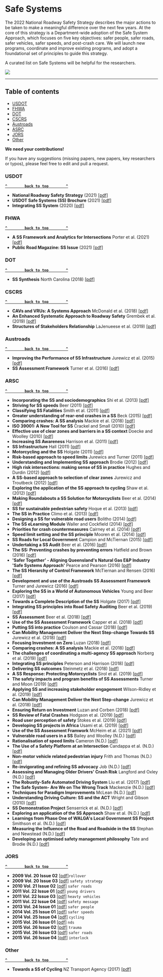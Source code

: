 # Safe Systems

The 2022 National Roadway Safety Strategy describes the major actions to be taken to make a meaningful difference over the next few years. At the core of this strategy is a Department-wide adoption of the Safe System Approach, which focuses on five key objectives: safer people, safer roads, safer vehicles, safer speeds, and post-crash care. We will launch new programs, coordinate and improve existing programs, and adopt a foundational set of principles to guide this strategy.

A curated list on Safe Systems will be helpful for the researchers.

<a href="https://www.transportation.gov/NRSS/SafeSystem"><img align="center" src="https://github.com/subasish/safesystems/blob/main/Documents/Fig/FHWA_SS.PNG"/></a>


--------------------

## Table of contents

- [USDOT](#usdot)
- [FHWA](#fhwa)
- [DOT](#dot)
- [CSCRS](#cscrs)
- [Austroads](#austroads)
- [ASRC](#asrc)
- [JORS](#jors)
- [Other](#other)

**We need your contributions!**

If you have any suggestions (missing papers, new papers, key researchers or typos), please feel free to edit and pull a request.

### USDOT
**[`^        back to top        ^`](#)**
- **National Roadway Safety Strategy** (2021) [[pdf]](https://github.com/subasish/safesystems/blob/main/Documents/2022%20USDOT%20SS.pdf)
- **USDOT Safe Systems (SS) Brochure** (2021) [[pdf]](https://github.com/subasish/safesystems/blob/main/Documents/2021%20SS%20Brochure.pdf)
- **Integrating SS System** (2020) [[pdf]](https://github.com/subasish/safesystems/blob/main/Documents/2018%20Finkel%20SS%20HSIP.pdf)



### FHWA
**[`^        back to top        ^`](#)**
- **A SS Framework and Analytics for Intersections** Porter et al. (2021) [[pdf]](https://github.com/subasish/safesystems/blob/main/Documents/2021%20Porter%20SS%20Analytical%20Intersection.pdf)
- **Public Road Magazine: SS Issue** (2021) [[pdf]](https://github.com/subasish/safesystems/blob/main/Documents/2022%20Public%20Roads%20SS.pdf)


### DOT
**[`^        back to top        ^`](#)**
- **SS Synthesis** North Carolina (2018) [[pdf]](https://github.com/subasish/safesystems/blob/main/Documents/2018%20SS%20Synthesis.pdf)


### CSCRS
**[`^        back to top        ^`](#)**
- **CAVs and VRUs: A Systems Approach** McDonald et al. (2018) [[pdf]](https://github.com/subasish/safesystems/blob/main/Documents/2018%20CSCRS%20CSV%20Systems%20Approach.pdf)
- **An Enhanced Systematic Approach to Roadway Safety** Grembek et al. (2019) [[pdf]](https://github.com/subasish/safesystems/blob/main/Documents/2018%20CSCRS%20Enhanced%20SS.pdf)
- **Structures of Stakeholders Relationship** LaJenueese et al. (2019) [[pdf]](https://github.com/subasish/safesystems/blob/main/Documents/2018%20CSCRS%20RS%20Stakeholders.pdf)


### Austroads
**[`^        back to top        ^`](#)**
- **Improving the Performance of SS Infrastructure** Jurewicz et al. (2015) [[pdf]](https://github.com/subasish/safesystems/blob/main/Documents/2015%20Jurewicz%20SS%20Infrastructure.pdf)
- **SS Assessment Framework** Turner et al. (2016) [[pdf]](https://github.com/subasish/safesystems/blob/main/Documents/2016%20Turner%20SS%20Assessment%20Framework.pdf)


### ARSC
**[`^        back to top        ^`](#)**
- **Incorporating the SS and sociodemographics** Shi et al. (2013) [[pdf]](https://github.com/subasish/safesystems/blob/main/Documents/ARSC/(NPR)%20Shi%20-%20Safe%20System.pdf)
- **Striving for SS speeds** Beer (2011) [[pdf]](https://github.com/subasish/safesystems/blob/main/Documents/ARSC/00_2011%20Beer%20Striving%20for%20Safe%20System%20Speeds.pdf)
- **Classifying SS Fatalities** Smith et al. (2011) [[pdf]](https://github.com/subasish/safesystems/blob/main/Documents/ARSC/00_2011%20Page-Smith%20Classifying%20Safe%20System%20Fatalities.pdf)
- **Greater understanding of rear-end crashes in a SS** Beck (2015) [[pdf]](https://github.com/subasish/safesystems/blob/main/Documents/ARSC/00_2015%20Beck%20Greater%20understanding%20of%20rear%20end%20crashes%20in%20a%20Safe%20System.pdf)
- **Comparing crashes: A SS analysis** Mackie et al. (2018) [[pdf]](https://github.com/subasish/safesystems/blob/main/Documents/ARSC/00_2018%20(EA)%20Mackie%20Comparing%20crashes.pdf)
- **ISO 39001: A New Tool for SS** Crackel and Small (2010) [[pdf]](https://github.com/subasish/safesystems/blob/main/Documents/ARSC/2010%20Crackel%20ISO%2039001%20A%20New%20Tool%20for%20Safe%20Systems.pdf)
- **Effective use of clear zones and barriers in a SS context** Doecke and Woolley (2010) [[pdf]](https://github.com/subasish/safesystems/blob/main/Documents/ARSC/2010%20Doecke%20Effective%20use%20of%20clear%20zones.pdf)
- **Increasing SS Awareness** Harrison et al. (2011) [[pdf]](https://github.com/subasish/safesystems/blob/main/Documents/ARSC/2011%20Cruise%20Safe%20System%20Awareness.pdf)
- **SS Infrastructure** Hall (2011) [[pdf]](https://github.com/subasish/safesystems/blob/main/Documents/ARSC/2011%20Hall%20Safe%20System%20Infrastructure%20from%20Theory%20to%20Practice.pdf)
- **Motorcycling and the SS** Holgate (2011) [[pdf]](https://github.com/subasish/safesystems/blob/main/Documents/ARSC/2011%20Holgate%20Motorcycling%20and%20the%20Safe%20System.pdf)
- **Risk-based approach to speed limits** Jurewics and Turner (2011) [[pdf]](https://github.com/subasish/safesystems/blob/main/Documents/ARSC/2011%20Jurewicz%20Risk%20based%20approach%20to%20speed%20limits.pdf)
- **Understanding and Implementing SS approach** Brodie (2012) [[pdf]](https://github.com/subasish/safesystems/blob/main/Documents/ARSC/2012%20Brodie%20Understanding%20and%20Implementing%20the%20Safe%20System%20approach.pdf)
- **High risk intersections: making sense of SS in practice** Hughes and Durdin (2012) [[pdf]](https://github.com/subasish/safesystems/blob/main/Documents/ARSC/2012%20Hughes%20High%20risk%20intersections%20Making%20sense%20of%20safe%20systems%20in%20practice.pdf)
- **A SS-based approach to selection of clear zones** Jurewicz and Troutbeck (2012) [[pdf]](https://github.com/subasish/safesystems/blob/main/Documents/ARSC/2012%20Jurewicz%20A%20safety%20performance-based%20method%20for%20clear%20zone%20selection.pdf)
- **Exploring the application of the SS approach to cycling** Shaw et al. (2012) [[pdf]](https://github.com/subasish/safesystems/blob/main/Documents/ARSC/2012%20Shaw%20Exploring%20the%20application%20of%20the%20Safe%20System%20Approach%20to%20cycling.pdf)
- **Making Roundabouts a SS Solution for Motorcyclists** Beer et al. (2014) [[pdf]](https://github.com/subasish/safesystems/blob/main/Documents/ARSC/2014%20(NPR)%20Beer%20Making%20Roundabouts%20a%20Safe%20System%20Solution%20for%20Motorcyclists.pdf)
- **SS for sustainable pedestrian safety** Hoque et al. (2013) [[pdf]](https://github.com/subasish/safesystems/blob/main/Documents/ARSC/2013%20(NPR)%20Hoque%20Pedestrians.pdf)
- **The SS in Practice** Climo et al. (2013) [[pdf]](https://github.com/subasish/safesystems/blob/main/Documents/ARSC/2013%20Dugdale%20The%20Safe%20System%20in%20Practice.pdf)
- **Designing a SS for vulnerable road users** Bolitho (2014) [[pdf]](https://github.com/subasish/safesystems/blob/main/Documents/ARSC/2014%20(NPR)%20Bolitho%20Designing%20a%20safe%20system%20for%20vulnerable%20road%20users.pdf)
- **The SS eLearning Module** Waller and Cockfield (2014) [[pdf]](https://github.com/subasish/safesystems/blob/main/Documents/ARSC/2014%20(NPR)%20Waller%20The%20Safe%20System%20eLearning%20Module.pdf)
- **Priorities for crash countermeasures** Cairney et al. (2014) [[pdf]](https://github.com/subasish/safesystems/blob/main/Documents/ARSC/2014%20Bradshaw%20Priorities%20for%20crash%20countermeasures%20in%20Australia%20and%20New%20Zealand.pdf)
- **Speed limit setting and the SS principle** Mooren et al. (2014) [[pdf]](https://github.com/subasish/safesystems/blob/main/Documents/ARSC/2014%20Mooren%20Speed%20limit%20setting%20and%20the%20Safe%20System%20principle.pdf)
- **SS Roads for Local Government** Campion and McTiernan (2015) [[pdf]](https://github.com/subasish/safesystems/blob/main/Documents/ARSC/2015%20(NPR)%20Campion%20Safe%20system%20roads%20for%20local%20government.pdf)
- **Undertaking a SS Audit** Beer et al. (2016) [[pdf]](https://github.com/subasish/safesystems/blob/main/Documents/ARSC/2016%20(EA)%20Beer%20Undertaking%20a%20Safe%20System%20Audit.pdf)
- **The SS: Preventing crashes by preventing errors** Hatfield and Brown (2016) [[pdf]](https://github.com/subasish/safesystems/blob/main/Documents/ARSC/2016%20(EA)%20Hatfield%20The%20Safest%20System.pdf)
- **'Safer Together' - Aligning Queensland's Natural Gas E&P Industry 'Safe Systems Approach'** Pearce and Pearson (2016) [[pdf]](https://github.com/subasish/safesystems/blob/main/Documents/ARSC/2016%20(EA)%20Pearce%20The%20Safe%20System%20Hierarchy%20of%20Control%20Framework%20for%20Local%20Roads.pdf)
- **The SS Hierarchy of Control Framework** McTiernan and Rensen (2016) [[pdf]](https://github.com/subasish/safesystems/blob/main/Documents/ARSC/2016%20McTiernan%20The%20Safe%20System%20Hierarchy%20of%20Control%20Framework%20for%20Local%20Roads.pdf)
- **Development and use of the Austroads SS Assessment Framework** Turner and Jurewicz (2016) [[pdf]](https://github.com/subasish/safesystems/blob/main/Documents/ARSC/2016%20Turner%20Development%20and%20use%20of%20the%20Austroads%20Safe%20System%20Assessment%20Framework.pdf)
- **Exploring the SS in a World of Autonomous Vehicles** Young and Beer (2017) [[pdf]](https://github.com/subasish/safesystems/blob/main/Documents/ARSC/2017%20(EA)%20Young%20Exploring%20the%20Safe%20System%20in%20a%20World%20of%20Autonomous%20Vehicles.pdf)
- **Towards a Complete Description of the SS** Holgate (2017) [[pdf]](https://github.com/subasish/safesystems/blob/main/Documents/ARSC/2017%20Holgate%20Towards%20a%20Complete%20Description%20of%20the%20Safe%20System.pdf)
- **Integrating SS principles into Road Safety Auditing** Beer et al. (2019) [[pdf]](https://github.com/subasish/safesystems/blob/main/Documents/ARSC/2018%20(EA)%20Beer%20Integrating%20Safe%20System%20principles%20into%20Road%20Safety%20Auditing.pdf)
- **SS Assessment** Beer et al. (2018) [[pdf]](https://github.com/subasish/safesystems/blob/main/Documents/ARSC/2018%20(EA)%20Beer%20Safe%20System%20Assessment.pdf)
- **Use of the SS Assessment Framework** Capper et al. (2018) [[pdf]](https://github.com/subasish/safesystems/blob/main/Documents/ARSC/2018%20(EA)%20Capper%20Use%20of%20the%20Safe%20System%20Assessment%20Framework%20as%20a%20Safety%20Key.pdf)
- **Putting SS into practice** Coulson and Cassar (2018) [[pdf]](https://github.com/subasish/safesystems/blob/main/Documents/ARSC/2018%20(EA)%20Coulson%20SS%20Practice.pdf)
- **Can Mobility Management Deliver the Next Step-change Towards SS** Jurewicz et al. (2018) [[pdf]](https://github.com/subasish/safesystems/blob/main/Documents/ARSC/2018%20(EA)%20Jurewicz%20Can%20Mobility%20Management%20Deliver%20the%20Next%20Step-change.pdf)
- **Focusing Investment on Zero** Luzan (2018) [[pdf]](https://github.com/subasish/safesystems/blob/main/Documents/ARSC/2018%20(EA)%20Luzan%20Focusing%20Investment%20on%20Zero.pdf)
- **Comparing crashes: A SS analysis** Mackie et al. (2018) [[pdf]](https://github.com/subasish/safesystems/blob/main/Documents/ARSC/2018%20(EA)%20Mackie%20Comparing%20Crashes.pdf)
- **The challenges of coordinating a multi-agency SS approach** Norberg et al. (2019) [[pdf]](https://github.com/subasish/safesystems/blob/main/Documents/ARSC/2018%20(EA)%20Norberg%20The%20challenges%20of%20coordinating%20a%20multi-agency%20safe%20systems.pdf)
- **Integrating SS principles** Peterson and Harrison (2018) [[pdf]](https://github.com/subasish/safesystems/blob/main/Documents/ARSC/2018%20(EA)%20Peterson%20Integrating%20safe%20system%20principles%20throughout%20TMR.pdf)
- **Delivering SS outcomes** Steinmetz et al. (2018) [[pdf]](https://github.com/subasish/safesystems/blob/main/Documents/ARSC/2018%20(EA)%20Steinmetz%20Delivering%20Safe%20System.pdf)
- **A SS Response: Protecting Motorcyclists** Sirol et al. (2019) [[pdf]](https://github.com/subasish/safesystems/blob/main/Documents/ARSC/2018%20(EA)%20Sutton%20A%20Safe%20Systems%20Response.pdf)
- **The safety impacts and program benefits of SS Assessments** Turner and Moon (2019) [[pdf]](https://github.com/subasish/safesystems/blob/main/Documents/ARSC/2018%20(EA)%20Turner%20The%20safety%20impacts%20and%20program%20benefits%20of%20Safe%20System.pdf)
- **Applying SS and increasing stakeholder engagement** Wilson-Ridley et al. (2019) [[pdf]](https://github.com/subasish/safesystems/blob/main/Documents/ARSC/2018%20(EA)%20Wilson-Ridley%20Applying%20safe%20systems%20and%20increasing%20stakeholder%20engagement.pdf)
- **Can Mobility Management Deliver the Next Step-change** Jurewicz et al. (2018) [[pdf]](https://github.com/subasish/safesystems/blob/main/Documents/ARSC/2018%20Jurewicz%20Can%20%20Mobility%20Management%20%20Deliver%20%20the%20Next%20%20Step-chang.pdf)
- **Ensuring Return on Investment** Luzan and Corben (2018) [[pdf]](https://github.com/subasish/safesystems/blob/main/Documents/ARSC/2018%20Luzan%20Beyond%20BCR%20Ensuring%20return%20on%20investment%20while%20strategically%20delivering%20safe%20system%20outcomes.pdf)
- **SS Review of Fatal Crashes** Hodgson et al. (2019) [[pdf]](https://github.com/subasish/safesystems/blob/main/Documents/ARSC/2019%20(EA)%20Hodgson%20Safe%20System%20Review%20of%20Fatal%20Crashes%20in%20the%20ACT.pdf)
- **Road user perception of safety** Stokes et al. (2019) [[pdf]](https://github.com/subasish/safesystems/blob/main/Documents/ARSC/2019%20Stokes%20Road-user-perception-of-Safety-at-Safe-System-Intersections1.pdf)
- **Developing SS projects in Africa** Usami et al. (2019) [[pdf]](https://github.com/subasish/safesystems/blob/main/Documents/ARSC/2019%20Usami%20SS%20Africa.pdf)
- **Use of the SS Assessment Framwork** McHeim et al. (2021) [[pdf]](https://github.com/subasish/safesystems/blob/main/Documents/ARSC/2021%20McHeim%20Use%20of%20the%20Safe%20System%20Assessment.pdf)
- **Vulnerable road users in a SS** Bailey and Woolley (N.D.) [[pdf]](https://github.com/subasish/safesystems/blob/main/Documents/ARSC/Bailey%20Vulnerable%20road%20users%20in%20a%20Safe%20System.pdf)
- **Rationalisation of speed limits** Cameron (N.D.) [[pdf]](https://github.com/subasish/safesystems/blob/main/Documents/ARSC/Cameron%20Rationalisation%20of%20speed%20limits%20within%20the%20Safe%20System%20approach.pdf)
- **The Use of a Safety Platform at an Intersection** Candappa et al. (N.D.) [[pdf]](https://github.com/subasish/safesystems/blob/main/Documents/ARSC/Candappa%20The%20Use%20of%20a%20Safety%20Platform%20at%20an%20Intersection%20to%20Align%20Approach%20Speeds.pdf)
- **Non-motor vehicle related pedestrian injury** Frith and Thomas (N.D.) [[pdf]](https://github.com/subasish/safesystems/blob/main/Documents/ARSC/Frith%20Non-motor%20vehicle%20related%20pedestrian%20injury.pdf)
- **Re-invigorating and refining SS advocacy** Job (N.D.) [[pdf]](https://github.com/subasish/safesystems/blob/main/Documents/ARSC/Job%20Re-invigorating%20and%20refining%20Safe%20System%20advocacy.pdf)
- **Assessing and Managing Older Drivers' Crash Risk** Langford and Oxley (N.D.) [[pdf]](https://github.com/subasish/safesystems/blob/main/Documents/ARSC/Langford%20Assessing%20and%20Managing%20Older%20Drivers.pdf)
- **The Robustly-Safe Automated Driving System** Liu et al. (2017) [[pdf]](https://github.com/subasish/safesystems/blob/main/Documents/ARSC/Liu%20The%20%20Robustly-Safe%20Automated%20%20Driving%20%20System%20%20for%20%20Enhanced%20Active%20%20Safety.pdf)
- **The Safe System- Are We on The Wrong Track** Mackenzie (N.D.) [[pdf]](https://github.com/subasish/safesystems/blob/main/Documents/ARSC/Mackenzie%20The%20Safe%20System%20Are%20We%20on%20The%20Wrong%20Track.pdf)
- **Techniques for Paradigm Improvements** McLean (N.D.) [[pdf]](https://github.com/subasish/safesystems/blob/main/Documents/ARSC/Mclean%20Techniques%20%20for%20%20Paradigm%20%20Improvements%20%20Towards%20a%20Heavy%20%20Vehicle%20%20Safe%20%20System.pdf)
- **Understanding Driving Culture: SS and the ACT** Wright and Gibson (2010) [[pdf]](https://github.com/subasish/safesystems/blob/main/Documents/ARSC/Rickwood%20Understanding%20Driving%20Culture%20Safe%20System.pdf)
- **SS Demonstration Project** Senserrick et al. (N.D.) [[pdf]](https://github.com/subasish/safesystems/blob/main/Documents/ARSC/Senserrick%20Safe%20System%20Demonstration%20Project.pdf)
- **Exploring an application of the SS Approach** Shaw et al. (N.D.) [[pdf]](https://github.com/subasish/safesystems/blob/main/Documents/ARSC/Shaw%20Exploring%20an%20application%20of%20the%20Safe%20System%20Approach.pdf)
- **Learnings from Phase One of WALGA's Local Government SS Project** Smithson et al. (N.D.) [[pdf]](https://github.com/subasish/safesystems/blob/main/Documents/ARSC/Smithson%20Learnings%20%20from%20%20Phase%20%20One%20%20of%20%20WALGA%E2%80%99s%20%20Local%20%20Government%20%20Safe%20%20System%20%20Project.pdf)
- **Measuring the Influence of the Road and Roadside in the SS** Stephan and Newstead (N.D.) [[pdf]](https://github.com/subasish/safesystems/blob/main/Documents/ARSC/Stephen%20Measuring%20the%20Influence%20of%20the%20Road%20and%20Roadside%20in%20the%20Safe%20System.pdf)
- **Developing an optimised safety management philosophy** Tate and Brodie (N.D.) [[pdf]](https://github.com/subasish/safesystems/blob/main/Documents/ARSC/Tate%20Developing%20an%20optimised%20safety%20management%20philosophy%20reflecting%20the%20Safe%20System%20in%20a%20constrained%20environment.pdf)

### JORS
**[`^        back to top        ^`](#)**
- **2009 Vol. 20 Issue 02** [[pdf]](https://github.com/subasish/safesystems/blob/main/Documents/JoRS/2009_V20_I02_Rollover.pdf)`rollover`
- **2009 Vol. 20 Issue 03** [[pdf]](https://github.com/subasish/safesystems/blob/main/Documents/JoRS/2009_V20_I03_SafetyStrategies.pdf) `safety strategy`
- **2010 Vol. 21 Issue 02** [[pdf]](https://github.com/subasish/safesystems/blob/main/Documents/JoRS/2010_V21_I02_SaferRoads.pdf) `safer roads`
- **2011 Vol. 22 Issue 01** [[pdf]](https://github.com/subasish/safesystems/blob/main/Documents/JoRS/2011_V22_I01_YoungDrivers.pdf) `young drivers`
- **2011 Vol. 22 Issue 03** [[pdf]](https://github.com/subasish/safesystems/blob/main/Documents/JoRS/2011_V22_I03_HeavyVehicles.pdf) `heavty vehicles`
- **2011 Vol. 22 Issue 04** [[pdf]](https://github.com/subasish/safesystems/blob/main/Documents/JoRS/2011_V22_I04_SafetyMessages.pdf) `safety message`
- **2013 Vol. 24 Issue 01** [[pdf]](https://github.com/subasish/safesystems/blob/main/Documents/JoRS/2013_V24_I01_SaferPeople.pdf) `safer people`
- **2014 Vol. 25 Issue 01** [[pdf]](https://github.com/subasish/safesystems/blob/main/Documents/JoRS/2014_V25_I01_SS%20SafeSpeeds.pdf) `safer speeds`
- **2014 Vol. 25 Issue 04** [[pdf]](https://github.com/subasish/safesystems/blob/main/Documents/JoRS/2014_V25_I04_Cycling.pdf) `cycling`
- **2015 Vol. 26 Issue 01** [[pdf]](https://github.com/subasish/safesystems/blob/main/Documents/JoRS/2015_V26_I01_NDS.pdf)  `nds`
- **2015 Vol. 26 Issue 02** [[pdf]](https://github.com/subasish/safesystems/blob/main/Documents/JoRS/2015_V26_I02_Trauma.pdf) `trauma`
- **2015 Vol. 26 Issue 03** [[pdf]](https://github.com/subasish/safesystems/blob/main/Documents/JoRS/2015_V26_I03_SafeRoads.pdf) `safer roads`
- **2015 Vol. 26 Issue 04** [[pdf]](https://github.com/subasish/safesystems/blob/main/Documents/JoRS/2015_V26_I04_Veh%20Interlock.pdf) `interlock`


### Other
**[`^        back to top        ^`](#)**
- **Towards a SS of Cycling** NZ Transport Agency (2017) [[pdf]](https://github.com/subasish/safesystems/blob/main/Documents/2017%20Towards%20a%20safe%20system%20for%20cycling.pdf)

